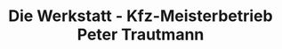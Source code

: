 ---
title: "Die Werkstatt - Kfz-Meisterbetrieb  Peter Trautmann"
url: /nanzdietschweiler/die-werkstatt-kfz-meisterbetrieb-peter-trautmann/
shop: Autowerkstatt
---